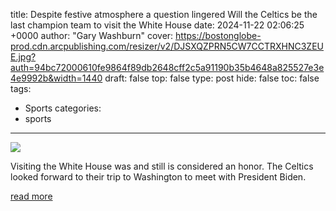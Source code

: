 title: Despite festive atmosphere a question lingered Will the Celtics be the last champion team to visit the White House
date: 2024-11-22 02:06:25 +0000
author: "Gary Washburn"
cover: https://bostonglobe-prod.cdn.arcpublishing.com/resizer/v2/DJSXQZPRN5CW7CCTRXHNC3ZEUE.jpg?auth=94bc72000610fe9864f89db2648cff2c5a91190b35b4648a825527e3e4e9992b&width=1440
draft: false
top: false
type: post
hide: false
toc: false
tags:
  - Sports
categories:
  - sports
---

![](https://bostonglobe-prod.cdn.arcpublishing.com/resizer/v2/DJSXQZPRN5CW7CCTRXHNC3ZEUE.jpg?auth=94bc72000610fe9864f89db2648cff2c5a91190b35b4648a825527e3e4e9992b&width=1440)

Visiting the White House was and still is considered an honor. The Celtics looked forward to their trip to Washington to meet with President Biden.

[read more](https://www.bostonglobe.com/2024/11/21/sports/celtics-white-house-visit-president-biden/)
